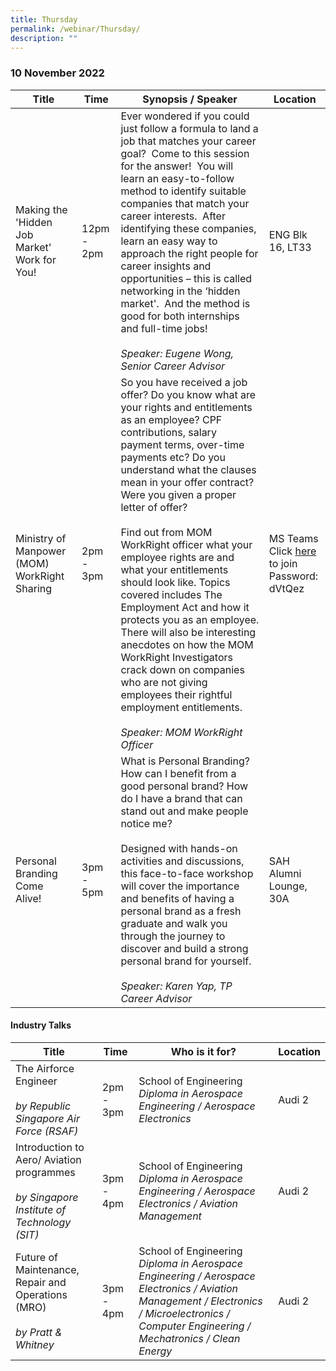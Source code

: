 ```yaml
---
title: Thursday
permalink: /webinar/Thursday/
description: ""
---
```

### 10 November 2022

| **Title** | **Time** | **Synopsis / Speaker** | **Location** |
| - | - | - | - |
| Making the 'Hidden Job Market' Work for You! | 12pm - 2pm | Ever wondered if you could just follow a formula to land a job that matches your career goal?  Come to this session for the answer!  You will learn an easy-to-follow method to identify suitable companies that match your career interests.  After identifying these companies, learn an easy way to approach the right people for career insights and opportunities – this is called networking in the ‘hidden market'.  And the method is good for both internships and full-time jobs! <br/><br/> *Speaker: Eugene Wong, Senior Career Advisor* | ENG Blk 16, LT33 |  
| Ministry of Manpower (MOM) WorkRight Sharing  | 2pm - 3pm | So you have received a job offer? Do you know what are your rights and entitlements as an employee? CPF contributions, salary payment terms, over-time payments etc? Do you understand what the clauses mean in your offer contract? Were you given a proper letter of offer? <br/> <br/> Find out from MOM WorkRight officer what your employee rights are and what your entitlements should look like. Topics covered includes The Employment Act and how it protects you as an employee. There will also be interesting anecdotes on how the MOM WorkRight Investigators crack down on companies who are not giving employees their rightful employment entitlements. <br/><br/> *Speaker: MOM WorkRight Officer* | MS Teams <br/> Click [here](https://teams.microsoft.com/l/meetup-join/19%3ameeting_N2I4NGM4NzAtNTE2NC00ZjBhLTg4MjQtN2VkYWM1MTEyODkz%40thread.v2/0?context=%7b%22Tid%22%3a%220b11c524-9a1c-4e1b-84cb-6336aefc2243%22%2c%22Oid%22%3a%22452d2074-f82f-48aa-8f6f-5fdc6516caab%22%7d) to join <br/> Password: <br/> dVtQez  | 
|Personal Branding Come Alive!  | 3pm - 5pm | What is Personal Branding? How can I benefit from a good personal brand? How do I have a brand that can stand out and make people notice me? <br/> <br/> Designed with hands-on activities and discussions, this face-to-face workshop will cover the importance and benefits of having a personal brand as a fresh graduate and walk you through the journey to discover and build a strong personal brand for yourself. <br/><br/> *Speaker: Karen Yap, TP Career Advisor* | SAH Alumni Lounge, 30A  |

#### Industry Talks

| **Title** | **Time** | **Who is it for?** | **Location** | 
| - | - | - | - |
| The Airforce Engineer <br/><br/>*by Republic Singapore Air Force (RSAF)*  | 2pm - 3pm | School of Engineering <br/> *Diploma in Aerospace Engineering / Aerospace Electronics* | Audi 2 |
|Introduction to  Aero/ Aviation programmes <br/><br/>*by Singapore Institute of Technology (SIT)*   | 3pm - 4pm | School of Engineering <br/>*Diploma in Aerospace Engineering / Aerospace Electronics / Aviation Management* | Audi 2 |
| Future of Maintenance, Repair and Operations (MRO) <br/><br/>*by Pratt & Whitney*  | 3pm - 4pm | School of Engineering <br/>*Diploma in Aerospace Engineering / Aerospace Electronics / Aviation Management / Electronics / Microelectronics / Computer Engineering / Mechatronics / Clean Energy*| Audi 2 |